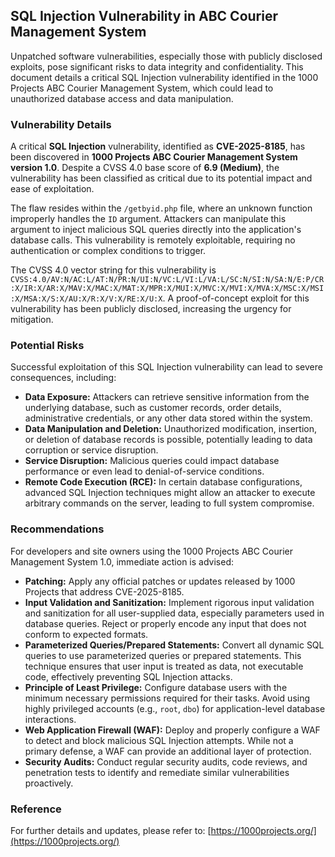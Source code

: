 ## SQL Injection Vulnerability in ABC Courier Management System

Unpatched software vulnerabilities, especially those with publicly disclosed exploits, pose significant risks to data integrity and confidentiality. This document details a critical SQL Injection vulnerability identified in the 1000 Projects ABC Courier Management System, which could lead to unauthorized database access and data manipulation.

### Vulnerability Details

A critical **SQL Injection** vulnerability, identified as **CVE-2025-8185**, has been discovered in **1000 Projects ABC Courier Management System version 1.0**. Despite a CVSS 4.0 base score of **6.9 (Medium)**, the vulnerability has been classified as critical due to its potential impact and ease of exploitation.

The flaw resides within the `/getbyid.php` file, where an unknown function improperly handles the `ID` argument. Attackers can manipulate this argument to inject malicious SQL queries directly into the application's database calls. This vulnerability is remotely exploitable, requiring no authentication or complex conditions to trigger.

The CVSS 4.0 vector string for this vulnerability is `CVSS:4.0/AV:N/AC:L/AT:N/PR:N/UI:N/VC:L/VI:L/VA:L/SC:N/SI:N/SA:N/E:P/CR:X/IR:X/AR:X/MAV:X/MAC:X/MAT:X/MPR:X/MUI:X/MVC:X/MVI:X/MVA:X/MSC:X/MSI:X/MSA:X/S:X/AU:X/R:X/V:X/RE:X/U:X`. A proof-of-concept exploit for this vulnerability has been publicly disclosed, increasing the urgency for mitigation.

### Potential Risks

Successful exploitation of this SQL Injection vulnerability can lead to severe consequences, including:

*   **Data Exposure:** Attackers can retrieve sensitive information from the underlying database, such as customer records, order details, administrative credentials, or any other data stored within the system.
*   **Data Manipulation and Deletion:** Unauthorized modification, insertion, or deletion of database records is possible, potentially leading to data corruption or service disruption.
*   **Service Disruption:** Malicious queries could impact database performance or even lead to denial-of-service conditions.
*   **Remote Code Execution (RCE):** In certain database configurations, advanced SQL Injection techniques might allow an attacker to execute arbitrary commands on the server, leading to full system compromise.

### Recommendations

For developers and site owners using the 1000 Projects ABC Courier Management System 1.0, immediate action is advised:

*   **Patching:** Apply any official patches or updates released by 1000 Projects that address CVE-2025-8185.
*   **Input Validation and Sanitization:** Implement rigorous input validation and sanitization for all user-supplied data, especially parameters used in database queries. Reject or properly encode any input that does not conform to expected formats.
*   **Parameterized Queries/Prepared Statements:** Convert all dynamic SQL queries to use parameterized queries or prepared statements. This technique ensures that user input is treated as data, not executable code, effectively preventing SQL Injection attacks.
*   **Principle of Least Privilege:** Configure database users with the minimum necessary permissions required for their tasks. Avoid using highly privileged accounts (e.g., `root`, `dbo`) for application-level database interactions.
*   **Web Application Firewall (WAF):** Deploy and properly configure a WAF to detect and block malicious SQL Injection attempts. While not a primary defense, a WAF can provide an additional layer of protection.
*   **Security Audits:** Conduct regular security audits, code reviews, and penetration tests to identify and remediate similar vulnerabilities proactively.

### Reference

For further details and updates, please refer to:
[https://1000projects.org/](https://1000projects.org/)